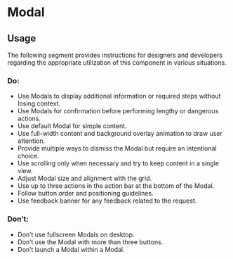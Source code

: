 # Modal

<TableOfContents></TableOfContents>

## Usage

The following segment provides instructions for designers and developers regarding the appropriate utilization of this
component in various situations.

### Do:

- Use Modals to display additional information or required steps without losing context.
- Use Modals for confirmation before performing lengthy or dangerous actions.
- Use default Modal for simple content.
- Use full-width content and background overlay animation to draw user attention.
- Provide multiple ways to dismiss the Modal but require an intentional choice.
- Use scrolling only when necessary and try to keep content in a single view.
- Adjust Modal size and alignment with the grid.
- Use up to three actions in the action bar at the bottom of the Modal.
- Follow button order and positioning guidelines.
- Use feedback banner for any feedback related to the request.

### Don’t:

- Don’t use fullscreen Modals on desktop.
- Don’t use the Modal with more than three buttons.
- Don’t launch a Modal within a Modal.
